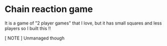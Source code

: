 # Chain reaction game
It is a game of "2 player games" that I love, but it has small squares and less players so I built this !!

[ NOTE ] Unmanaged though
